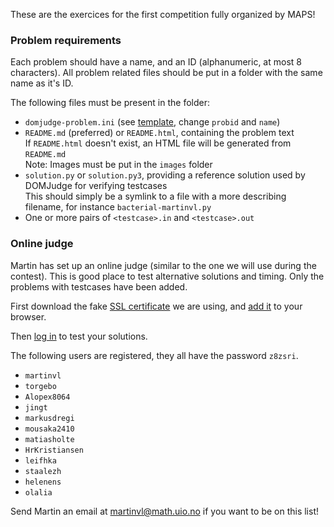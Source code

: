 These are the exercices for the first competition fully organized by MAPS!

### Problem requirements
Each problem should have a name, and an ID (alphanumeric, at most 8 characters). All problem related files should be put in a folder with the same name as it's ID.

The following files must be present in the folder:

- `domjudge-problem.ini` (see [template](domjudge-problem.ini), change `probid` and `name`)
- `README.md` (preferred) or `README.html`, containing the problem text  
	If `README.html` doesn't exist, an HTML file will be generated from `README.md`  
	Note: Images must be put in the `images` folder
- `solution.py` or `solution.py3`, providing a reference solution used by DOMJudge for verifying  testcases  
	This should simply be a symlink to a file with a more describing filename, for instance `bacterial-martinvl.py`
- One or more pairs of `<testcase>.in` and `<testcase>.out`

### Online judge
Martin has set up an online judge (similar to the one we will use during the contest). This is good place to test alternative solutions and timing. Only the problems with testcases have been added.

First download the fake [SSL certificate](http://95.85.46.235/domjudge/public.crt) we are using, and [add it](http://lmgtfy.com/?q=add+certificate+firefox&l=1) to your browser.

Then [log in](http://95.85.46.235/domjudge/team) to test your solutions.

The following users are registered, they all have the password `z8zsri`.

- `martinvl`
- `torgebo`
- `Alopex8064`
- `jingt`
- `markusdregi`
- `mousaka2410`
- `matiasholte`
- `HrKristiansen`
- `leifhka`
- `staalezh`
- `helenens`
- `olalia`

Send Martin an email at <martinvl@math.uio.no> if you want to be on this list!
